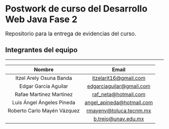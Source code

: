 # Postwork de curso del Desarrollo Web Java Fase 2

<p style = 'font-size:17px'>Repositorio para la entrega de evidencias del curso.</p>

## Integrantes del equipo
---
|Nombre    |Email     |
|:--------:|:--------:|
|Itzel Arely Osuna Banda|itzelarit16@gmail.com|
|Edgar García Aguilar|edgarciaguilar@gmail.com|
|Rafae Martinez Martinez|raf_neta@hotmail.com|
|Luis Ángel Ángeles Pineda|angel_apineda@hotmail.com|
|Roberto Carlo Mayén Vázquez|rmayenv@toluca.tecnm.mx|
||b.trejo@unav.edu.mx|